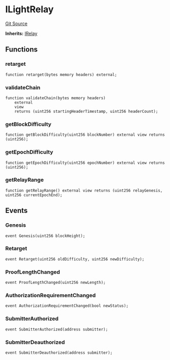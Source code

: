 # ILightRelay
[Git Source](https://github.com/bob-collective/bob/blob/288d76a65db4dba19d3e63373ae56c5a46a13fc7/src/relay/LightRelay.sol)

**Inherits:**
[IRelay](/src/bridge/IRelay.sol/interface.IRelay.md)


## Functions
### retarget


```solidity
function retarget(bytes memory headers) external;
```

### validateChain


```solidity
function validateChain(bytes memory headers)
    external
    view
    returns (uint256 startingHeaderTimestamp, uint256 headerCount);
```

### getBlockDifficulty


```solidity
function getBlockDifficulty(uint256 blockNumber) external view returns (uint256);
```

### getEpochDifficulty


```solidity
function getEpochDifficulty(uint256 epochNumber) external view returns (uint256);
```

### getRelayRange


```solidity
function getRelayRange() external view returns (uint256 relayGenesis, uint256 currentEpochEnd);
```

## Events
### Genesis

```solidity
event Genesis(uint256 blockHeight);
```

### Retarget

```solidity
event Retarget(uint256 oldDifficulty, uint256 newDifficulty);
```

### ProofLengthChanged

```solidity
event ProofLengthChanged(uint256 newLength);
```

### AuthorizationRequirementChanged

```solidity
event AuthorizationRequirementChanged(bool newStatus);
```

### SubmitterAuthorized

```solidity
event SubmitterAuthorized(address submitter);
```

### SubmitterDeauthorized

```solidity
event SubmitterDeauthorized(address submitter);
```

